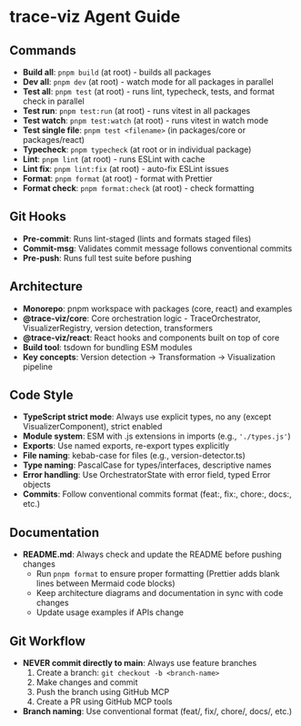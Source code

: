 # trace-viz Agent Guide

## Commands

- **Build all**: `pnpm build` (at root) - builds all packages
- **Dev all**: `pnpm dev` (at root) - watch mode for all packages in parallel
- **Test all**: `pnpm test` (at root) - runs lint, typecheck, tests, and format check in parallel
- **Test run**: `pnpm test:run` (at root) - runs vitest in all packages
- **Test watch**: `pnpm test:watch` (at root) - runs vitest in watch mode
- **Test single file**: `pnpm test <filename>` (in packages/core or packages/react)
- **Typecheck**: `pnpm typecheck` (at root or in individual package)
- **Lint**: `pnpm lint` (at root) - runs ESLint with cache
- **Lint fix**: `pnpm lint:fix` (at root) - auto-fix ESLint issues
- **Format**: `pnpm format` (at root) - format with Prettier
- **Format check**: `pnpm format:check` (at root) - check formatting

## Git Hooks

- **Pre-commit**: Runs lint-staged (lints and formats staged files)
- **Commit-msg**: Validates commit message follows conventional commits
- **Pre-push**: Runs full test suite before pushing

## Architecture

- **Monorepo**: pnpm workspace with packages (core, react) and examples
- **@trace-viz/core**: Core orchestration logic - TraceOrchestrator, VisualizerRegistry, version detection, transformers
- **@trace-viz/react**: React hooks and components built on top of core
- **Build tool**: tsdown for bundling ESM modules
- **Key concepts**: Version detection → Transformation → Visualization pipeline

## Code Style

- **TypeScript strict mode**: Always use explicit types, no any (except VisualizerComponent), strict enabled
- **Module system**: ESM with .js extensions in imports (e.g., `'./types.js'`)
- **Exports**: Use named exports, re-export types explicitly
- **File naming**: kebab-case for files (e.g., version-detector.ts)
- **Type naming**: PascalCase for types/interfaces, descriptive names
- **Error handling**: Use OrchestratorState with error field, typed Error objects
- **Commits**: Follow conventional commits format (feat:, fix:, chore:, docs:, etc.)

## Documentation

- **README.md**: Always check and update the README before pushing changes
  - Run `pnpm format` to ensure proper formatting (Prettier adds blank lines between Mermaid code blocks)
  - Keep architecture diagrams and documentation in sync with code changes
  - Update usage examples if APIs change

## Git Workflow

- **NEVER commit directly to main**: Always use feature branches
  1. Create a branch: `git checkout -b <branch-name>`
  2. Make changes and commit
  3. Push the branch using GitHub MCP
  4. Create a PR using GitHub MCP tools
- **Branch naming**: Use conventional format (feat/, fix/, chore/, docs/, etc.)

